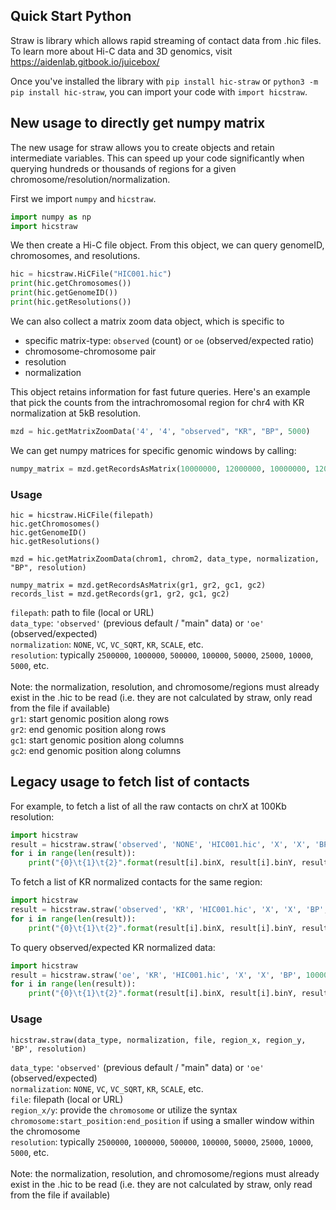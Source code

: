 ## Quick Start Python

Straw is library which allows rapid streaming of contact data from .hic files. 
To learn more about Hi-C data and 3D genomics, visit https://aidenlab.gitbook.io/juicebox/

Once you've installed the library with `pip install hic-straw` or `python3 -m pip install hic-straw`, you can import your code with `import hicstraw`. 

## New usage to directly get numpy matrix

The new usage for straw allows you to create objects and retain intermediate variables.
This can speed up your code significantly when querying hundreds or thousands of regions
for a given chromosome/resolution/normalization.

First we import `numpy` and `hicstraw`.
```python
import numpy as np
import hicstraw
```

We then create a Hi-C file object. 
From this object, we can query genomeID, chromosomes, and resolutions.
```python
hic = hicstraw.HiCFile("HIC001.hic")
print(hic.getChromosomes())
print(hic.getGenomeID())
print(hic.getResolutions())
```

We can also collect a matrix zoom data object, which is specific to 
- specific matrix-type: `observed` (count) or `oe` (observed/expected ratio)
- chromosome-chromosome pair
- resolution
- normalization

This object retains information for fast future queries. 
Here's an example that pick the counts from the intrachromosomal region for chr4 
with KR normalization at 5kB resolution.
```python
mzd = hic.getMatrixZoomData('4', '4', "observed", "KR", "BP", 5000)
```

We can get numpy matrices for specific genomic windows by calling:
```python
numpy_matrix = mzd.getRecordsAsMatrix(10000000, 12000000, 10000000, 12000000)
```

### Usage
```
hic = hicstraw.HiCFile(filepath)
hic.getChromosomes()
hic.getGenomeID()
hic.getResolutions()

mzd = hic.getMatrixZoomData(chrom1, chrom2, data_type, normalization, "BP", resolution)

numpy_matrix = mzd.getRecordsAsMatrix(gr1, gr2, gc1, gc2)
records_list = mzd.getRecords(gr1, gr2, gc1, gc2)
```

`filepath`: path to file (local or URL)<br>
`data_type`: `'observed'` (previous default / "main" data) or `'oe'` (observed/expected)<br>
`normalization`: `NONE`, `VC`, `VC_SQRT`, `KR`, `SCALE`, etc.<br>
`resolution`: typically `2500000`, `1000000`, `500000`, `100000`, `50000`, `25000`, `10000`, `5000`, etc.<br><br>
Note: the normalization, resolution, and chromosome/regions must already exist in the .hic to be read 
(i.e. they are not calculated by straw, only read from the file if available)<br>
`gr1`: start genomic position along rows<br>
`gr2`: end genomic position along rows<br>
`gc1`: start genomic position along columns<br>
`gc2`: end genomic position along columns<br>


## Legacy usage to fetch list of contacts

For example, to fetch a list of all the raw contacts on chrX at 100Kb resolution:

```python
import hicstraw
result = hicstraw.straw('observed', 'NONE', 'HIC001.hic', 'X', 'X', 'BP', 1000000)
for i in range(len(result)):
    print("{0}\t{1}\t{2}".format(result[i].binX, result[i].binY, result[i].counts))
```

To fetch a list of KR normalized contacts for the same region:
```python
import hicstraw
result = hicstraw.straw('observed', 'KR', 'HIC001.hic', 'X', 'X', 'BP', 1000000)
for i in range(len(result)):
    print("{0}\t{1}\t{2}".format(result[i].binX, result[i].binY, result[i].counts))
```

To query observed/expected KR normalized data:
```python
import hicstraw
result = hicstraw.straw('oe', 'KR', 'HIC001.hic', 'X', 'X', 'BP', 1000000)
for i in range(len(result)):
    print("{0}\t{1}\t{2}".format(result[i].binX, result[i].binY, result[i].counts))
```

### Usage
```
hicstraw.straw(data_type, normalization, file, region_x, region_y, 'BP', resolution)
```

`data_type`: `'observed'` (previous default / "main" data) or `'oe'` (observed/expected)<br>
`normalization`: `NONE`, `VC`, `VC_SQRT`, `KR`, `SCALE`, etc.<br>
`file`: filepath (local or URL)<br>
`region_x/y`: provide the `chromosome` or utilize the syntax `chromosome:start_position:end_position` if using a smaller window within the chromosome<br>
`resolution`: typically `2500000`, `1000000`, `500000`, `100000`, `50000`, `25000`, `10000`, `5000`, etc.<br><br>
Note: the normalization, resolution, and chromosome/regions must already exist in the .hic to be read 
(i.e. they are not calculated by straw, only read from the file if available)<br>

